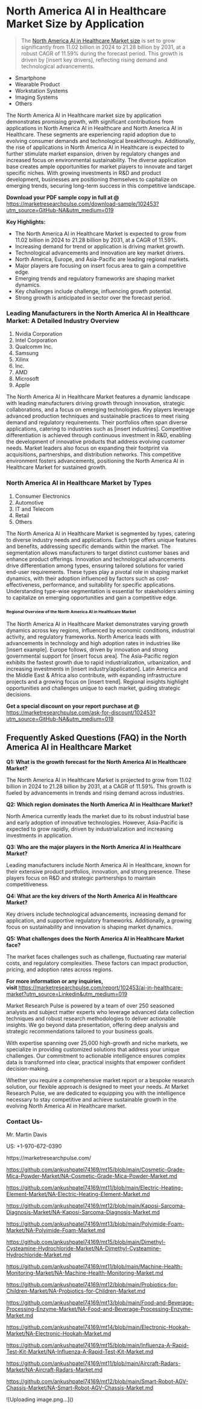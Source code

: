 <h1>North America AI in Healthcare Market&nbsp;Size by Application</h1><blockquote><p>The <a href="https://marketresearchpulse.com/download-sample/102453?utm_source=GitHub-NA&amp;utm_medium=019">North America AI in Healthcare Market size</a> is set to grow significantly from 11.02 billion in 2024 to 21.28 billion by 2031, at a robust CAGR of 11.59% during the forecast period. This growth is driven by [insert key drivers], reflecting rising demand and technological advancements.</p></blockquote><ul><li>Smartphone<li> Wearable Product<li> Workstation Systems<li> Imaging Systems<li> Others</li></ul><p>The North America AI in Healthcare market size by application demonstrates promising growth, with significant contributions from applications in North America AI in Healthcare and North America AI in Healthcare. These segments are experiencing rapid adoption due to evolving consumer demands and technological breakthroughs. Additionally, the rise of applications in North America AI in Healthcare is expected to further stimulate market expansion, driven by regulatory changes and increased focus on environmental sustainability. The diverse application base creates ample opportunities for market players to innovate and target specific niches. With growing investments in R&D and product development, businesses are positioning themselves to capitalize on emerging trends, securing long-term success in this competitive landscape.</p><p><strong>Download your PDF sample copy in full at @ </strong><a href="https://marketresearchpulse.com/download-sample/102453?utm_source=GitHub-NA&amp;utm_medium=019">https://marketresearchpulse.com/download-sample/102453?utm_source=GitHub-NA&amp;utm_medium=019</a></p><p><strong>Key Highlights: </strong></p><ul><li>The North America AI in Healthcare Market is expected to grow from 11.02 billion in 2024 to 21.28 billion by 2031, at a CAGR of 11.59%.</li><li>Increasing demand for trend or application is driving market growth.</li><li>Technological advancements and innovation are key market drivers.</li><li>North America, Europe, and Asia-Pacific are leading regional markets.</li><li>Major players are focusing on insert focus area to gain a competitive edge.</li><li>Emerging trends and regulatory frameworks are shaping market dynamics.</li><li>Key challenges include challenge, influencing growth potential.</li><li>Strong growth is anticipated in sector over the forecast period.</li></ul><h3>Leading Manufacturers in the North America AI in Healthcare Market: A Detailed Industry Overview</h3><ol><li>Nvidia Corporation</li><li>Intel Corporation</li><li>Qualcomm Inc.</li><li>Samsung</li><li>Xilinx</li><li>Inc.</li><li>AMD</li><li>Microsoft</li><li>Apple</li></ol><div class="flex max-w-full flex-col flex-grow"><div class="min-h-8 text-message flex w-full flex-col items-end gap-2 whitespace-normal break-words [.text-message+&amp;]:mt-5" dir="auto" data-message-author-role="assistant" data-message-id="fd8432e4-4910-450d-b182-61b7bfb0a01f" data-message-model-slug="gpt-4o"><div class="flex w-full flex-col gap-1 empty:hidden first:pt-[3px]"><div class="markdown prose w-full break-words dark:prose-invert light"><p>The North America AI in Healthcare Market features a dynamic landscape with leading manufacturers driving growth through innovation, strategic collaborations, and a focus on emerging technologies. Key players leverage advanced production techniques and sustainable practices to meet rising demand and regulatory requirements. Their portfolios often span diverse applications, catering to industries such as [insert industries]. Competitive differentiation is achieved through continuous investment in R&amp;D, enabling the development of innovative products that address evolving customer needs. Market leaders also focus on expanding their footprint via acquisitions, partnerships, and distribution networks. This competitive environment fosters advancements, positioning the North America AI in Healthcare Market for sustained growth.</p></div></div></div></div><h3>North America AI in Healthcare Market by Types</h3><ol><li>Consumer Electronics<li> Automotive<li> IT and Telecom<li> Retail<li> Others</li></ol><div class="flex max-w-full flex-col flex-grow"><div class="min-h-8 text-message flex w-full flex-col items-end gap-2 whitespace-normal break-words [.text-message+&amp;]:mt-5" dir="auto" data-message-author-role="assistant" data-message-id="084470be-0bb7-4664-bddf-5156b4f41249" data-message-model-slug="gpt-4o-mini"><div class="flex w-full flex-col gap-1 empty:hidden first:pt-[3px]"><div class="markdown prose w-full break-words dark:prose-invert light"><p>The North America AI in Healthcare Market is segmented by types, catering to diverse industry needs and applications. Each type offers unique features and benefits, addressing specific demands within the market. The segmentation allows manufacturers to target distinct customer bases and enhance product offerings. Innovation and technological advancements drive differentiation among types, ensuring tailored solutions for varied end-user requirements. These types play a pivotal role in shaping market dynamics, with their adoption influenced by factors such as cost-effectiveness, performance, and suitability for specific applications. Understanding type-wise segmentation is essential for stakeholders aiming to capitalize on emerging opportunities and gain a competitive edge.</p></div></div></div></div><h3><span style="font-size: 11px;">Regional Overview of the North America AI in Healthcare Market</span></h3><div class="flex max-w-full flex-col flex-grow"><div class="min-h-8 text-message flex w-full flex-col items-end gap-2 whitespace-normal break-words [.text-message+&amp;]:mt-5" dir="auto" data-message-author-role="assistant" data-message-id="e9038762-ce64-4e30-91c9-9bd413514231" data-message-model-slug="gpt-4o-mini"><div class="flex w-full flex-col gap-1 empty:hidden first:pt-[3px]"><div class="markdown prose w-full break-words dark:prose-invert light"><p>The North America AI in Healthcare Market demonstrates varying growth dynamics across key regions, influenced by economic conditions, industrial activity, and regulatory frameworks. North America leads with advancements in technology and high adoption rates in industries like [insert example]. Europe follows, driven by innovation and strong governmental support for [insert focus area]. The Asia-Pacific region exhibits the fastest growth due to rapid industrialization, urbanization, and increasing investments in [insert industry/application]. Latin America and the Middle East &amp; Africa also contribute, with expanding infrastructure projects and a growing focus on [insert trend]. Regional insights highlight opportunities and challenges unique to each market, guiding strategic decisions.</p></div></div></div></div><p><strong>Get a special discount on your report purchase at @ </strong><a href="https://marketresearchpulse.com/ask-for-discount/102453?utm_source=GitHub-NA&amp;utm_medium=019">https://marketresearchpulse.com/ask-for-discount/102453?utm_source=GitHub-NA&amp;utm_medium=019</a></p><h2>Frequently Asked Questions (FAQ) in the North America AI in Healthcare Market</h2><p><strong>Q1: What is the growth forecast for the North America AI in Healthcare Market?</strong></p><p>The North America AI in Healthcare Market is projected to grow from 11.02 billion in 2024 to 21.28 billion by 2031, at a CAGR of 11.59%. This growth is fueled by advancements in trends and rising demand across industries.</p><p><strong>Q2: Which region dominates the North America AI in Healthcare Market?</strong></p><p>North America currently leads the market due to its robust industrial base and early adoption of innovative technologies. However, Asia-Pacific is expected to grow rapidly, driven by industrialization and increasing investments in application.</p><p><strong>Q3: Who are the major players in the North America AI in Healthcare Market?</strong></p><p>Leading manufacturers include North America AI in Healthcare, known for their extensive product portfolios, innovation, and strong presence. These players focus on R&amp;D and strategic partnerships to maintain competitiveness.</p><p><strong>Q4: What are the key drivers of the North America AI in Healthcare Market?</strong></p><p>Key drivers include technological advancements, increasing demand for application, and supportive regulatory frameworks. Additionally, a growing focus on sustainability and innovation is shaping market dynamics.</p><p><strong>Q5: What challenges does the North America AI in Healthcare Market face?</strong></p><p>The market faces challenges such as challenge, fluctuating raw material costs, and regulatory complexities. These factors can impact production, pricing, and adoption rates across regions.</p><p><strong>For more information or any inquiries, visit&nbsp;</strong><a href="https://marketresearchpulse.com/report/102453/ai-in-healthcare-market?utm_source=Linkedin&utm_medium=019">https://marketresearchpulse.com/report/102453/ai-in-healthcare-market?utm_source=Linkedin&utm_medium=019</a></p><p>Market Research Pulse is powered by a team of over 250 seasoned analysts and subject matter experts who leverage advanced data collection techniques and robust research methodologies to deliver actionable insights. We go beyond data presentation, offering deep analysis and strategic recommendations tailored to your business goals.</p><p>With expertise spanning over 25,000 high-growth and niche markets, we specialize in providing customized solutions that address your unique challenges. Our commitment to actionable intelligence ensures complex data is transformed into clear, practical insights that empower confident decision-making.</p><p>Whether you require a comprehensive market report or a bespoke research solution, our flexible approach is designed to meet your needs. At Market Research Pulse, we are dedicated to equipping you with the intelligence necessary to stay competitive and achieve sustainable growth in the evolving North America AI in Healthcare market.</p><h3><strong>Contact Us-</strong></h3><p>Mr. Martin Davis</p><p>US: +1-970-672-0390</p><p>https://marketresearchpulse.com/</p><p><a href="https://github.com/ankushpatel74169/mt15/blob/main/Cosmetic-Grade-Mica-Powder-Market/NA-Cosmetic-Grade-Mica-Powder-Market.md">https://github.com/ankushpatel74169/mt15/blob/main/Cosmetic-Grade-Mica-Powder-Market/NA-Cosmetic-Grade-Mica-Powder-Market.md</a></p><p><a href="https://github.com/ankushpatel74169/mt11/blob/main/Electric-Heating-Element-Market/NA-Electric-Heating-Element-Market.md">https://github.com/ankushpatel74169/mt11/blob/main/Electric-Heating-Element-Market/NA-Electric-Heating-Element-Market.md</a></p><p><a href="https://github.com/ankushpatel74169/mt12/blob/main/Kaposi-Sarcoma-Diagnosis-Market/NA-Kaposi-Sarcoma-Diagnosis-Market.md">https://github.com/ankushpatel74169/mt12/blob/main/Kaposi-Sarcoma-Diagnosis-Market/NA-Kaposi-Sarcoma-Diagnosis-Market.md</a></p><p><a href="https://github.com/ankushpatel74169/mt13/blob/main/Polyimide-Foam-Market/NA-Polyimide-Foam-Market.md">https://github.com/ankushpatel74169/mt13/blob/main/Polyimide-Foam-Market/NA-Polyimide-Foam-Market.md</a></p><p><a href="https://github.com/ankushpatel74169/mt15/blob/main/Dimethyl-Cysteamine-Hydrochloride-Market/NA-Dimethyl-Cysteamine-Hydrochloride-Market.md">https://github.com/ankushpatel74169/mt15/blob/main/Dimethyl-Cysteamine-Hydrochloride-Market/NA-Dimethyl-Cysteamine-Hydrochloride-Market.md</a></p><p><a href="https://github.com/ankushpatel74169/mt11/blob/main/Machine-Health-Monitoring-Market/NA-Machine-Health-Monitoring-Market.md">https://github.com/ankushpatel74169/mt11/blob/main/Machine-Health-Monitoring-Market/NA-Machine-Health-Monitoring-Market.md</a></p><p><a href="https://github.com/ankushpatel74169/mt12/blob/main/Probiotics-for-Children-Market/NA-Probiotics-for-Children-Market.md">https://github.com/ankushpatel74169/mt12/blob/main/Probiotics-for-Children-Market/NA-Probiotics-for-Children-Market.md</a></p><p><a href="https://github.com/ankushpatel74169/mt13/blob/main/Food-and-Beverage-Processing-Enzyme-Market/NA-Food-and-Beverage-Processing-Enzyme-Market.md">https://github.com/ankushpatel74169/mt13/blob/main/Food-and-Beverage-Processing-Enzyme-Market/NA-Food-and-Beverage-Processing-Enzyme-Market.md</a></p><p><a href="https://github.com/ankushpatel74169/mt14/blob/main/Electronic-Hookah-Market/NA-Electronic-Hookah-Market.md">https://github.com/ankushpatel74169/mt14/blob/main/Electronic-Hookah-Market/NA-Electronic-Hookah-Market.md</a></p><p><a href="https://github.com/ankushpatel74169/mt15/blob/main/Influenza-A-Rapid-Test-Kit-Market/NA-Influenza-A-Rapid-Test-Kit-Market.md">https://github.com/ankushpatel74169/mt15/blob/main/Influenza-A-Rapid-Test-Kit-Market/NA-Influenza-A-Rapid-Test-Kit-Market.md</a></p><p><a href="https://github.com/ankushpatel74169/mt11/blob/main/Aircraft-Radars-Market/NA-Aircraft-Radars-Market.md">https://github.com/ankushpatel74169/mt11/blob/main/Aircraft-Radars-Market/NA-Aircraft-Radars-Market.md</a></p><p><a href="https://github.com/ankushpatel74169/mt12/blob/main/Smart-Robot-AGV-Chassis-Market/NA-Smart-Robot-AGV-Chassis-Market.md">https://github.com/ankushpatel74169/mt12/blob/main/Smart-Robot-AGV-Chassis-Market/NA-Smart-Robot-AGV-Chassis-Market.md</a></p>
![Uploading image.png…]()
